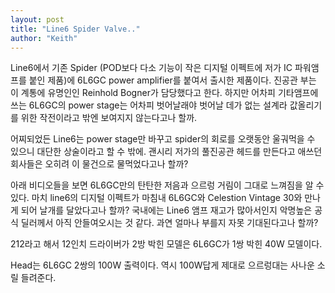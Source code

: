 ```yaml
---
layout: post
title: "Line6 Spider Valve.."
author: "Keith"
---
```


Line6에서 기존 Spider (POD보다 다소 기능이 작은 디지털 이펙트에 저가 IC 파워앰프를 붙인 제품)에 6L6GC power amplifier를 붙여서 출시한 제품이다. 진공관 부는 이 계통에 유명인인 Reinhold Bogner가 담당했다고 한다. 하지만 어차피 기타앰프에 쓰는 6L6GC의 power stage는 어차피 벗어날래야 벗어날 데가 없는 설계라 값올리기를 위한 작전이라고 밖엔 보여지지 않는다고나 할까.

어찌되었든 Line6는 power stage만 바꾸고 spider의 회로를 오랫동안 울궈먹을 수 있으니 대단한 상술이라고 할 수 밖에. 괜시리 저가의 풀진공관 헤드를 만든다고 애쓰던 회사들은 오히려 이 물건으로 물먹었다고나 할까?

아래 비디오들을 보면 6L6GC만의 탄탄한 저음과 으르렁 거림이 그대로 느껴짐을 알 수 있다. 마치 line6의 디지털 이펙트가 마침내 6L6GC와 Celestion Vintage 30와 만나게 되어 날개를 달았다고나 할까? 국내에는 Line6 앰프 재고가 많아서인지 악명높은 공식 딜러께서 아직 안들여오시는 것 같다. 과연 얼마나 부를지 자못 기대된다고나 할까?

212라고 해서 12인치 드라이버가 2방 박힌 모델은 6L6GC가 1쌍 박힌 40W 모델이다.




Head는 6L6GC 2쌍의 100W 출력이다. 역시 100W답게 제대로 으르렁대는 사나운 소릴 들려준다.







